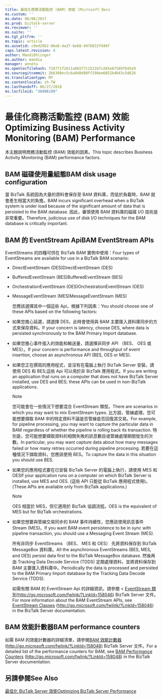 ```yaml
---
title: 最佳化商務活動監控 (BAM) 效能 |Microsoft Docs
ms.custom: ''
ms.date: 06/08/2017
ms.prod: biztalk-server
ms.reviewer: ''
ms.suite: ''
ms.tgt_pltfrm: ''
ms.topic: article
ms.assetid: c9ed29b2-0be6-4a37-be68-9476832fd49f
caps.latest.revision: 4
author: MandiOhlinger
ms.author: mandia
manager: anneta
ms.openlocfilehash: f28771f2611a8b5f7c2522b7cd45e875897645e9
ms.sourcegitcommit: 266308ec5c6a9d8d80ff298ee6051b4843c5d626
ms.translationtype: MT
ms.contentlocale: zh-TW
ms.lasthandoff: 06/27/2018
ms.locfileid: "36996199"
---
```

# <a name="optimizing-business-activity-monitoring-bam-performance"></a><span data-ttu-id="289d8-102">最佳化商務活動監控 (BAM) 效能</span><span class="sxs-lookup"><span data-stu-id="289d8-102">Optimizing Business Activity Monitoring (BAM) Performance</span></span>
<span data-ttu-id="289d8-103">本主題說明商務活動監控 (BAM) 效能的因素。</span><span class="sxs-lookup"><span data-stu-id="289d8-103">This topic describes Business Activity Monitoring (BAM) performance factors.</span></span>  
  
## <a name="bam-disk-usage-configuration"></a><span data-ttu-id="289d8-104">BAM 磁碟使用量組態</span><span class="sxs-lookup"><span data-stu-id="289d8-104">BAM disk usage configuration</span></span>  
 <span data-ttu-id="289d8-105">當 BizTalk 系統因為大量的資料會保存至 BAM 資料庫，而低於負載時，BAM 就會產生相當大的負擔。</span><span class="sxs-lookup"><span data-stu-id="289d8-105">BAM incurs significant overhead when a BizTalk system is under load because of the significant amount of data that is persisted to the BAM database.</span></span> <span data-ttu-id="289d8-106">因此，審慎使用 BAM 資料庫的磁碟 I/O 技術是非常重要。</span><span class="sxs-lookup"><span data-stu-id="289d8-106">Therefore, judicious use of disk I/O techniques for the BAM database is critically important.</span></span>  
  
## <a name="bam-eventstream-apis"></a><span data-ttu-id="289d8-107">BAM 的 EventStream Api</span><span class="sxs-lookup"><span data-stu-id="289d8-107">BAM EventStream APIs</span></span>  
 <span data-ttu-id="289d8-108">EventStreams 的四種可供在 BizTalk BAM 實例中使用：</span><span class="sxs-lookup"><span data-stu-id="289d8-108">Four types of EventStreams are available for use in a BizTalk BAM scenario:</span></span>  
  
- <span data-ttu-id="289d8-109">DirectEventStream (DES)</span><span class="sxs-lookup"><span data-stu-id="289d8-109">DirectEventStream (DES)</span></span>  
  
- <span data-ttu-id="289d8-110">BufferedEventStream (BES)</span><span class="sxs-lookup"><span data-stu-id="289d8-110">BufferedEventStream (BES)</span></span>  
  
- <span data-ttu-id="289d8-111">OrchestrationEventStream (OES)</span><span class="sxs-lookup"><span data-stu-id="289d8-111">OrchestrationEventStream (OES)</span></span>  
  
- <span data-ttu-id="289d8-112">MessageEventStream (MES)</span><span class="sxs-lookup"><span data-stu-id="289d8-112">MessageEventStream (MES)</span></span>  
  
  <span data-ttu-id="289d8-113">您應該選擇其中一個這些 Api，根據下列因素：</span><span class="sxs-lookup"><span data-stu-id="289d8-113">You should choose one of these APIs based on the following factors:</span></span>  
  
- <span data-ttu-id="289d8-114">如果您擔心延遲，請選擇 DES，此時會使用與 BAM 主要匯入資料庫同步的方式來保存資料。</span><span class="sxs-lookup"><span data-stu-id="289d8-114">If your concern is latency, choose DES, where data is persisted synchronously to the BAM Primary Import database.</span></span>  
  
- <span data-ttu-id="289d8-115">如果您擔心事件插入的效能和輸送量，請選擇非同步 API （BES、 OES 或 MES）。</span><span class="sxs-lookup"><span data-stu-id="289d8-115">If your concern is performance and throughput of event insertion, choose an asynchronous API (BES, OES or MES).</span></span>  
  
- <span data-ttu-id="289d8-116">如果您正在撰寫的應用程式，並沒有在電腦上執行 BizTalk Server 安裝，請使用 DES 和 BES;這些 Api 可以用於非 BizTalk 應用程式。</span><span class="sxs-lookup"><span data-stu-id="289d8-116">If you are writing an application that runs on a computer that does not have BizTalk Server installed, use DES and BES; these APIs can be used in non-BizTalk applications.</span></span>  
  
  > [!NOTE]  
  >  <span data-ttu-id="289d8-117">您可能會在一些情況下想要混合 EventStream 類型。</span><span class="sxs-lookup"><span data-stu-id="289d8-117">There are scenarios in which you may want to mix EventStream types.</span></span> <span data-ttu-id="289d8-118">比方說，管線處理，您可能想要擷取 BAM 中的特定資料不論是否管線是否回復其交易。</span><span class="sxs-lookup"><span data-stu-id="289d8-118">For example, for pipeline processing, you may want to capture the particular data in BAM regardless of whether the pipeline is rolling back its transaction.</span></span> <span data-ttu-id="289d8-119">特別是，您可能想要擷取資料的相關失敗的訊息數目或管線處理期間發生的次數。</span><span class="sxs-lookup"><span data-stu-id="289d8-119">In particular, you may want capture data about how many messages failed or how many retries occurred during pipeline processing.</span></span> <span data-ttu-id="289d8-120">若要在這種情況下擷取資料，您應該使用 BES。</span><span class="sxs-lookup"><span data-stu-id="289d8-120">To capture the data in this situation you should use BES.</span></span>  
  
- <span data-ttu-id="289d8-121">如果您的應用程式要在已安裝 BizTalk Server 的電腦上執行，請使用 MES 和 OES</span><span class="sxs-lookup"><span data-stu-id="289d8-121">If your application runs on a computer on which BizTalk Server is installed, use MES and OES.</span></span> <span data-ttu-id="289d8-122">(這些 API 只能從 BizTalk 應用程式使用)。</span><span class="sxs-lookup"><span data-stu-id="289d8-122">(These APIs are available only from BizTalk applications.)</span></span>  
  
  > [!NOTE]  
  >  <span data-ttu-id="289d8-123">OES 相當於 MES，但它適用於 BizTalk 協調流程。</span><span class="sxs-lookup"><span data-stu-id="289d8-123">OES is the equivalent of MES but for BizTalk orchestrations.</span></span>  
  
- <span data-ttu-id="289d8-124">如果您想要與管線交易同步的 BAM 事件持續性，您應該使用訊息事件 Stream (MES)。</span><span class="sxs-lookup"><span data-stu-id="289d8-124">If you want BAM event persistence to be in sync with pipeline transaction, you should use a Messaging Event Stream (MES).</span></span>  
  
  <span data-ttu-id="289d8-125">所有非同步 EventStreams （BES、 MES 和 OES） 先將資料保存到 BizTalk MessageBox 資料庫。</span><span class="sxs-lookup"><span data-stu-id="289d8-125">All the asynchronous EventStreams (BES, MES, and OES) persist data first to the BizTalk MessageBox database.</span></span> <span data-ttu-id="289d8-126">然後再由 Tracking Data Decode Service (TDDS) 定期處理資料，並將資料保存到 BAM 主要匯入資料庫中。</span><span class="sxs-lookup"><span data-stu-id="289d8-126">Periodically the data is processed and persisted to the BAM Primary Import database by the Tracking Data Decode Service (TDDS).</span></span>  
  
  <span data-ttu-id="289d8-127">如需有關 BAM 的 EventStream Api 的詳細資訊，請參閱 < [EventStream 類別](http://go.microsoft.com/fwlink/?LinkId=158046)(http://go.microsoft.com/fwlink/?LinkId=158046) BizTalk Server 文件。</span><span class="sxs-lookup"><span data-stu-id="289d8-127">For more information about the BAM EventStream APIs, see [EventStream Classes](http://go.microsoft.com/fwlink/?LinkId=158046) (http://go.microsoft.com/fwlink/?LinkId=158046) in the BizTalk Server documentation.</span></span>  
  
## <a name="bam-performance-counters"></a><span data-ttu-id="289d8-128">BAM 效能計數器</span><span class="sxs-lookup"><span data-stu-id="289d8-128">BAM performance counters</span></span>  
 <span data-ttu-id="289d8-129">如需 BAM 的效能計數器的詳細清單，請參閱[BAM 效能計數器](http://go.microsoft.com/fwlink/?LinkId=158048)(http://go.microsoft.com/fwlink/?LinkId=158048) BizTalk Server 文件。</span><span class="sxs-lookup"><span data-stu-id="289d8-129">For a detailed list of the performance counters for BAM, see [BAM Performance Counters](http://go.microsoft.com/fwlink/?LinkId=158048) (http://go.microsoft.com/fwlink/?LinkId=158048) in the BizTalk Server documentation.</span></span>  
  
## <a name="see-also"></a><span data-ttu-id="289d8-130">另請參閱</span><span class="sxs-lookup"><span data-stu-id="289d8-130">See Also</span></span>  
 [<span data-ttu-id="289d8-131">最佳化 BizTalk Server 效能</span><span class="sxs-lookup"><span data-stu-id="289d8-131">Optimizing BizTalk Server Performance</span></span>](../technical-guides/optimizing-biztalk-server-performance.md)
